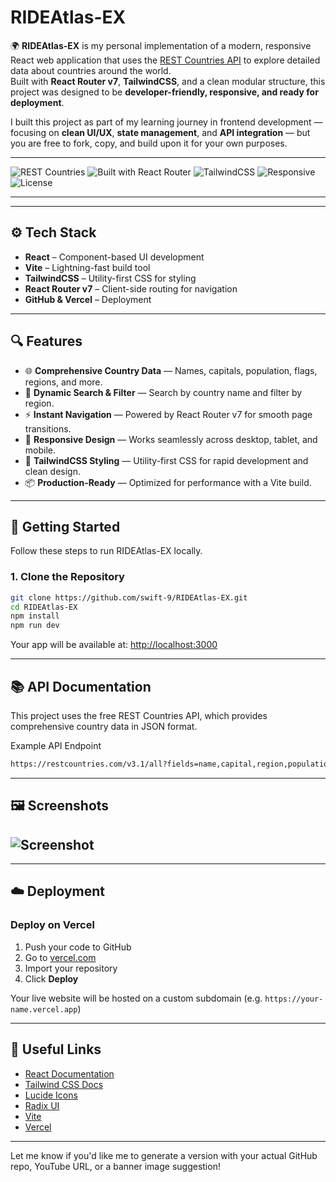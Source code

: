 # RIDEAtlas-EX

🌍 **RIDEAtlas-EX** is my personal implementation of a modern, responsive React web application that uses the [REST Countries API](https://restcountries.com/) to explore detailed data about countries around the world.  
Built with **React Router v7**, **TailwindCSS**, and a clean modular structure, this project was designed to be **developer-friendly, responsive, and ready for deployment**.

I built this project as part of my learning journey in frontend development — focusing on **clean UI/UX**, **state management**, and **API integration** — but you are free to fork, copy, and build upon it for your own purposes.

---

![REST Countries](https://img.shields.io/badge/API-REST%20Countries-blue)
![Built with React Router](https://img.shields.io/badge/Built%20With-React%20Router-orange)
![TailwindCSS](https://img.shields.io/badge/Styled%20With-TailwindCSS-38bdf8)
![Responsive](https://img.shields.io/badge/Mobile%20First-Yes-green)
![License](https://img.shields.io/badge/License-MIT-lightgrey)

---

---

## ⚙️ Tech Stack

- **React** – Component-based UI development
- **Vite** – Lightning-fast build tool
- **TailwindCSS** – Utility-first CSS for styling
- **React Router v7** – Client-side routing for navigation
- **GitHub & Vercel** – Deployment

---

## 🔍 Features

- 🌐 **Comprehensive Country Data** — Names, capitals, population, flags, regions, and more.
- 🔀 **Dynamic Search & Filter** — Search by country name and filter by region.
- ⚡ **Instant Navigation** — Powered by React Router v7 for smooth page transitions.
- 📱 **Responsive Design** — Works seamlessly across desktop, tablet, and mobile.
- 🎨 **TailwindCSS Styling** — Utility-first CSS for rapid development and clean design.
- 📦 **Production-Ready** — Optimized for performance with a Vite build.

---

## 🚀 Getting Started

Follow these steps to run RIDEAtlas-EX locally.

### 1. Clone the Repository

```bash
git clone https://github.com/swift-9/RIDEAtlas-EX.git
cd RIDEAtlas-EX
npm install
npm run dev
```

Your app will be available at: [http://localhost:3000](http://localhost:3000)

---

## 📚 API Documentation

This project uses the free REST Countries API, which provides comprehensive country data in JSON format.

Example API Endpoint

```bash
https://restcountries.com/v3.1/all?fields=name,capital,region,population,flag
```

---

## 🖼️ Screenshots

## <div><img src="src/assets/pic.png" alt="Screenshot" /></div>

---

## ☁️ Deployment

### Deploy on Vercel

1. Push your code to GitHub
2. Go to [vercel.com](https://vercel.com)
3. Import your repository
4. Click **Deploy**

Your live website will be hosted on a custom subdomain (e.g. `https://your-name.vercel.app`)

---

## 🔗 Useful Links

- [React Documentation](https://reactjs.org/)
- [Tailwind CSS Docs](https://tailwindcss.com/)
- [Lucide Icons](https://lucide.dev/)
- [Radix UI](https://www.radix-ui.com/)
- [Vite](https://vitejs.dev/)
- [Vercel](https://vercel.com/)

---

Let me know if you'd like me to generate a version with your actual GitHub repo, YouTube URL, or a banner image suggestion!
